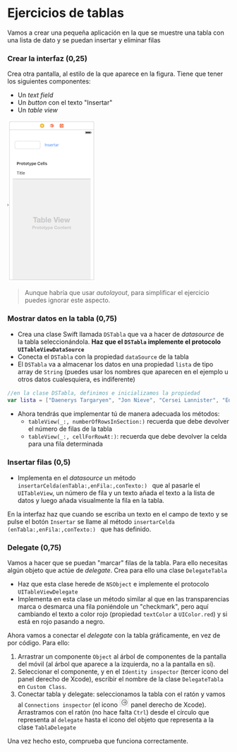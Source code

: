 # Ejercicios de tablas

Vamos a crear una pequeña aplicación en la que se muestre una tabla con una lista de dato y se puedan insertar y eliminar filas

### Crear la interfaz (0,25)

Crea otra pantalla, al estilo de la que aparece en la figura. Tiene que tener los siguientes componentes:
- Un *text field*
- Un *button* con el texto "Insertar"
- Un *table view*

![](images/interfaz_ejer_tablas.png)

> Aunque habría que usar *autolayout*, para simplificar el ejercicio puedes ignorar este aspecto.

### Mostrar datos en la tabla (0,75)

- Crea una clase Swift llamada `DSTabla` que va a hacer de *datasource* de la tabla seleccionándola. **Haz que el `DSTabla` implemente el protocolo `UITableViewDataSource`**
- Conecta el `DSTabla` con la propiedad `dataSource` de la tabla
- El `DSTabla` va a almacenar los datos en una propiedad `lista` de tipo array de `String` (puedes usar los nombres que aparecen en el ejemplo u otros datos cualesquiera, es indiferente) 

```swift
//en la clase DSTabla, definimos e inicializamos la propiedad
var lista = ["Daenerys Targaryen", "Jon Nieve", "Cersei Lannister", "Eddard Stark"]
```

- Ahora tendrás que implementar tú de manera adecuada los métodos:
	- `tableView(_:, numberOfRowsInSection:)` recuerda que debe devolver el número de filas de la tabla
	- `tableView(_:, cellForRowAt:)`: recuerda que debe devolver la celda para una fila determinada
   
### Insertar filas (0,5)

- Implementa en el *datasource* un método  `insertarCelda(enTabla:,enFila:,conTexto:) ` que al pasarle el `UITableView`, un número de fila y un texto añada el texto a la lista de datos y luego añada visualmente la fila en la tabla.

En la interfaz haz que cuando se escriba un texto en el campo de texto y se pulse el botón `Insertar` se llame al método `insertarCelda (enTabla:,enFila:,conTexto:) ` que has definido.

### Delegate (0,75)

Vamos a hacer que se puedan "marcar" filas de la tabla. Para ello necesitas algún objeto que actúe de *delegate*. Crea para ello una clase `DelegateTabla` 

- Haz que esta clase herede de `NSObject` e implemente el protocolo `UITableViewDelegate `
- Implementa en esta clase un método similar al que en las transparencias marca o desmarca una fila poniéndole un "checkmark", pero aquí cambiando el texto a color rojo (propiedad `textColor` a `UIColor.red`) y si está en rojo pasando a negro.

Ahora vamos a conectar el *delegate* con la tabla gráficamente, en vez de por código. Para ello:

1. Arrastrar un componente `Object` al árbol de componentes de la pantalla del móvil (al árbol que aparece a la izquierda, no a la pantalla en sí).
2. Seleccionar el componente, y en el `Identity inspector` (tercer icono del panel derecho de Xcode), escribir el nombre de la clase `DelegateTabla` en `Custom Class`.
3. Conectar tabla y delegate: seleccionamos la tabla con el ratón y vamos al `Connections inspector` (el icono ![](images/Captura%20de%20pantalla%202016-10-09%20a%20las%2016.50.06.png) panel derecho de Xcode). Arrastramos con el ratón (no hace falta `Ctrl`) desde el círculo que representa al `delegate` hasta el icono del objeto que representa a la clase `TablaDelegate`

Una vez hecho esto, comprueba que funciona correctamente.
